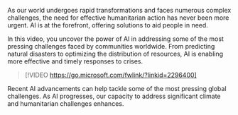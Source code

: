 As our world undergoes rapid transformations and faces numerous complex challenges, the need for effective humanitarian action has never been more urgent. AI is at the forefront, offering solutions to aid people in need.

In this video, you uncover the power of AI in addressing some of the most pressing challenges faced by communities worldwide. From predicting natural disasters to optimizing the distribution of resources, AI is enabling more effective and timely responses to crises.

> [!VIDEO https://go.microsoft.com/fwlink/?linkid=2296400]

Recent AI advancements can help tackle some of the most pressing global challenges. As AI progresses, our capacity to address significant climate and humanitarian challenges enhances.
